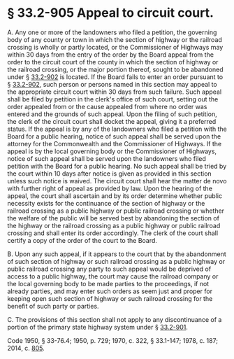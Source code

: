 # § 33.2-905 Appeal to circuit court.

<p>A. Any one or more of the landowners who filed a petition, the governing body of any county or town in which the section of highway or the railroad crossing is wholly or partly located, or the Commissioner of Highways may within 30 days from the entry of the order by the Board appeal from the order to the circuit court of the county in which the section of highway or the railroad crossing, or the major portion thereof, sought to be abandoned under § <a href='http://law.lis.virginia.gov/vacode/33.2-902/'>33.2-902</a> is located. If the Board fails to enter an order pursuant to § <a href='http://law.lis.virginia.gov/vacode/33.2-902/'>33.2-902</a>, such person or persons named in this section may appeal to the appropriate circuit court within 30 days from such failure. Such appeal shall be filed by petition in the clerk's office of such court, setting out the order appealed from or the cause appealed from where no order was entered and the grounds of such appeal. Upon the filing of such petition, the clerk of the circuit court shall docket the appeal, giving it a preferred status. If the appeal is by any of the landowners who filed a petition with the Board for a public hearing, notice of such appeal shall be served upon the attorney for the Commonwealth and the Commissioner of Highways. If the appeal is by the local governing body or the Commissioner of Highways, notice of such appeal shall be served upon the landowners who filed petition with the Board for a public hearing. No such appeal shall be tried by the court within 10 days after notice is given as provided in this section unless such notice is waived. The circuit court shall hear the matter de novo with further right of appeal as provided by law. Upon the hearing of the appeal, the court shall ascertain and by its order determine whether public necessity exists for the continuance of the section of highway or the railroad crossing as a public highway or public railroad crossing or whether the welfare of the public will be served best by abandoning the section of the highway or the railroad crossing as a public highway or public railroad crossing and shall enter its order accordingly. The clerk of the court shall certify a copy of the order of the court to the Board.</p><p>B. Upon any such appeal, if it appears to the court that by the abandonment of such section of highway or such railroad crossing as a public highway or public railroad crossing any party to such appeal would be deprived of access to a public highway, the court may cause the railroad company or the local governing body to be made parties to the proceedings, if not already parties, and may enter such orders as seem just and proper for keeping open such section of highway or such railroad crossing for the benefit of such party or parties.</p><p>C. The provisions of this section shall not apply to any discontinuance of a portion of the primary state highway system under § <a href='http://law.lis.virginia.gov/vacode/33.2-901/'>33.2-901</a>.</p><p>Code 1950, § 33-76.4; 1950, p. 729; 1970, c. 322, § 33.1-147; 1978, c. 187; 2014, c. <a href='http://lis.virginia.gov/cgi-bin/legp604.exe?141+ful+CHAP0805'>805</a>.</p>